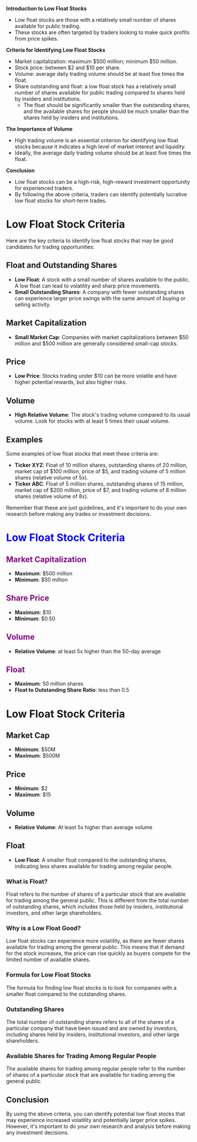 
**Introduction to Low Float Stocks**
- Low float stocks are those with a relatively small number of shares available for public trading.
- These stocks are often targeted by traders looking to make quick profits from price spikes.

**Criteria for Identifying Low Float Stocks**
- Market capitalization: maximum $500 million; minimum $50 million.
- Stock price: between $2 and $10 per share.
- Volume: average daily trading volume should be at least five times the float.
- Share outstanding and float: a low float stock has a relatively small number of shares available for public trading compared to shares held by insiders and institutions. 
  - The float should be significantly smaller than the outstanding shares, and the available shares for people should be much smaller than the shares held by insiders and institutions.

**The Importance of Volume**
- High trading volume is an essential criterion for identifying low float stocks because it indicates a high level of market interest and liquidity.
- Ideally, the average daily trading volume should be at least five times the float.

**Conclusion**
- Low float stocks can be a high-risk, high-reward investment opportunity for experienced traders. 
- By following the above criteria, traders can identify potentially lucrative low float stocks for short-term trades.



# Low Float Stock Criteria

Here are the key criteria to identify low float stocks that may be good candidates for trading opportunities:

## Float and Outstanding Shares

* **Low Float**: A stock with a small number of shares available to the public. A low float can lead to volatility and sharp price movements.
* **Small Outstanding Shares**: A company with fewer outstanding shares can experience larger price swings with the same amount of buying or selling activity.

## Market Capitalization

* **Small Market Cap**: Companies with market capitalizations between $50 million and $500 million are generally considered small-cap stocks.

## Price

* **Low Price**: Stocks trading under $10 can be more volatile and have higher potential rewards, but also higher risks.

## Volume

* **High Relative Volume**: The stock's trading volume compared to its usual volume. Look for stocks with at least 5 times their usual volume.

## Examples

Some examples of low float stocks that meet these criteria are:

* **Ticker XYZ**: Float of 10 million shares, outstanding shares of 20 million, market cap of $100 million, price of $5, and trading volume of 5 million shares (relative volume of 5x).
* **Ticker ABC**: Float of 5 million shares, outstanding shares of 15 million, market cap of $200 million, price of $7, and trading volume of 8 million shares (relative volume of 8x).

Remember that these are just guidelines, and it's important to do your own research before making any trades or investment decisions.


# <span style="color:blue">Low Float Stock Criteria</span>

## <span style="color:purple">Market Capitalization</span>
- **Maximum**: $500 million
- **Minimum**: $50 million

## <span style="color:purple">Share Price</span>
- **Maximum**: $10
- **Minimum**: $0.50

## <span style="color:purple">Volume</span>
- **Relative Volume**: at least 5x higher than the 50-day average

## <span style="color:purple">Float</span>
- **Maximum**: 50 million shares
- **Float to Outstanding Share Ratio**: less than 0.5




# Low Float Stock Criteria

## Market Cap
- **Minimum**: $50M
- **Maximum**: $500M

## Price
- **Minimum**: $2
- **Maximum**: $15

## Volume
- **Relative Volume**: At least 5x higher than average volume

## Float
- **Low Float**: A smaller float compared to the outstanding shares, indicating less shares available for trading among regular people.

### What is Float?
Float refers to the number of shares of a particular stock that are available for trading among the general public. This is different from the total number of outstanding shares, which includes those held by insiders, institutional investors, and other large shareholders.

### Why is a Low Float Good?
Low float stocks can experience more volatility, as there are fewer shares available for trading among the general public. This means that if demand for the stock increases, the price can rise quickly as buyers compete for the limited number of available shares.

### Formula for Low Float Stocks
The formula for finding low float stocks is to look for companies with a smaller float compared to the outstanding shares.

### Outstanding Shares
The total number of outstanding shares refers to all of the shares of a particular company that have been issued and are owned by investors, including shares held by insiders, institutional investors, and other large shareholders.

### Available Shares for Trading Among Regular People
The available shares for trading among regular people refer to the number of shares of a particular stock that are available for trading among the general public.

## Conclusion
By using the above criteria, you can identify potential low float stocks that may experience increased volatility and potentially larger price spikes. However, it's important to do your own research and analysis before making any investment decisions.
